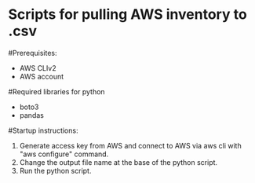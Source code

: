 # Scripts for pulling AWS inventory to .csv

#Prerequisites:
- AWS CLIv2
- AWS account

#Required libraries for python
- boto3
- pandas

#Startup instructions:
1. Generate access key from AWS and connect to AWS via aws cli with "aws configure" command.
2. Change the output file name at the base of the python script.
3. Run the python script.
